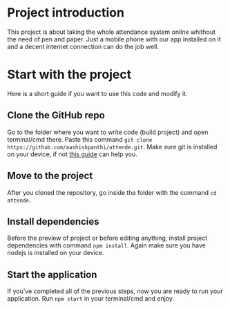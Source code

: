 # Project introduction

This project is about taking the whole attendance system online whithout the need of pen and paper. Just a mobile phone with our app installed on it and a decent internet connection can do the job well.

# Start with the project

Here is a short guide if you want to use this code and modify it.

## Clone the GitHub repo

Go to the folder where you want to write code (build project) and open terminal/cmd there. Paste this command `git clone https://github.com/aashishpanthi/attende.git`. Make sure git is installed on your device, if not [this guide](https://phoenixnap.com/kb/how-to-install-git-windows) can help you.

## Move to the project

After you cloned the repository, go inside the folder with the command `cd attende`.

## Install dependencies

Before the preview of project or before editing anything, install project dependencies with command `npm install`. Again make sure you have nodejs is installed on your device.

## Start the application

If you've completed all of the previous steps, now you are ready to run your application. Run `npm start` in your terminal/cmd and enjoy.
